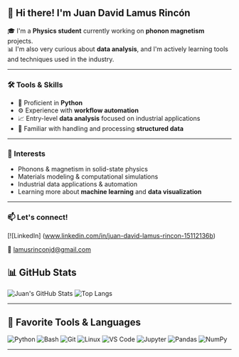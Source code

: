 ## 👋 Hi there! I'm **Juan David Lamus Rincón**

🎓 I'm a **Physics student** currently working on **phonon magnetism** projects.  
📊 I'm also very curious about **data analysis**, and I'm actively learning tools and techniques used in the industry.

---

### 🛠️ Tools & Skills

- 🐍 Proficient in **Python**
- ⚙️ Experience with **workflow automation**
- 📈 Entry-level **data analysis** focused on industrial applications
- 🧰 Familiar with handling and processing **structured data**

---

### 🚀 Interests

- Phonons & magnetism in solid-state physics
- Materials modeling & computational simulations
- Industrial data applications & automation
- Learning more about **machine learning** and **data visualization**

---

### 📫 Let's connect!

[![LinkedIn] (www.linkedin.com/in/juan-david-lamus-rincon-15112136b)

📧 lamusrinconjd@gmail.com 

## 📊 GitHub Stats

![Juan's GitHub Stats](https://github-readme-stats.vercel.app/api?username=JDLR22PHY&show_icons=true&theme=tokyonight)
![Top Langs](https://github-readme-stats.vercel.app/api/top-langs/?username=JDLR22PHY&layout=compact&theme=tokyonight)

---

## 🧰 Favorite Tools & Languages

![Python](https://img.shields.io/badge/Python-3776AB?style=for-the-badge&logo=python&logoColor=white)
![Bash](https://img.shields.io/badge/Bash-121011?style=for-the-badge&logo=gnu-bash&logoColor=white)
![Git](https://img.shields.io/badge/Git-F05032?style=for-the-badge&logo=git&logoColor=white)
![Linux](https://img.shields.io/badge/Linux-FCC624?style=for-the-badge&logo=linux&logoColor=black)
![VS Code](https://img.shields.io/badge/VS_Code-007ACC?style=for-the-badge&logo=visual-studio-code&logoColor=white)
![Jupyter](https://img.shields.io/badge/Jupyter-F37626?style=for-the-badge&logo=jupyter&logoColor=white)
![Pandas](https://img.shields.io/badge/Pandas-150458?style=for-the-badge&logo=pandas&logoColor=white)
![NumPy](https://img.shields.io/badge/Numpy-013243?style=for-the-badge&logo=numpy&logoColor=white)

---



<!--
**JDLR22PHY/JDLR22PHY** is a ✨ _special_ ✨ repository because its `README.md` (this file) appears on your GitHub profile.

Here are some ideas to get you started:

- 🔭 I’m currently working on ...
- 🌱 I’m currently learning ...
- 👯 I’m looking to collaborate on ...
- 🤔 I’m looking for help with ...
- 💬 Ask me about ...
- 📫 How to reach me: ...
- 😄 Pronouns: ...
- ⚡ Fun fact: ...
-->

